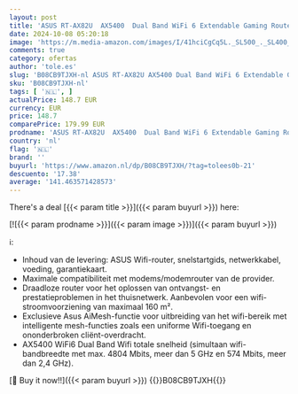 ```yaml
---
layout: post
title: 'ASUS RT-AX82U  AX5400  Dual Band WiFi 6 Extendable Gaming Router  Gaming Port  Mobile Game Mode  Aura RGB  4G / 5G Router vervanger  levenslange gratis netwerkbeveiliging  VPN  AiMesh ondersteuning'
date: 2024-10-08 05:20:18
image: 'https://m.media-amazon.com/images/I/41hciCgCq5L._SL500_._SL400_.jpg'
comments: true
category: ofertas
author: 'tole.es'
slug: 'B08CB9TJXH-nl ASUS RT-AX82U AX5400 Dual Band WiFi 6 Extendable Gaming...'
sku: 'B08CB9TJXH-nl'
tags: [ '🇳🇱', ]
actualPrice: 148.7 EUR
currency: EUR
price: 148.7
comparePrice: 179.99 EUR
prodname: 'ASUS RT-AX82U  AX5400  Dual Band WiFi 6 Extendable Gaming Router  Gaming Port  Mobile Game Mode  Aura RGB  4G / 5G Router vervanger  levenslange gratis netwerkbeveiliging  VPN  AiMesh ondersteuning'
country: 'nl'
flag: '🇳🇱'
brand: ''
buyurl: 'https://www.amazon.nl/dp/B08CB9TJXH/?tag=tolees0b-21'
descuento: '17.38'
average: '141.463571428573'
---
```


There's a deal [{{< param title >}}]({{< param buyurl >}})  here:

[![{{< param prodname >}}]({{< param image >}})]({{< param buyurl >}})

ℹ️:

- Inhoud van de levering: ASUS Wifi-router, snelstartgids, netwerkkabel, voeding, garantiekaart.
- Maximale compatibiliteit met modems/modemrouter van de provider.
- Draadloze router voor het oplossen van ontvangst- en prestatieproblemen in het thuisnetwerk. Aanbevolen voor een wifi-stroomvoorziening van maximaal 160 m².
- Exclusieve Asus AiMesh-functie voor uitbreiding van het wifi-bereik met intelligente mesh-functies zoals een uniforme Wifi-toegang en ononderbroken cliënt-overdracht.
- AX5400 WiFi6 Dual Band Wifi totale snelheid (simultaan wifi-bandbreedte met max. 4804 Mbits, meer dan 5 GHz en 574 Mbits, meer dan 2,4 GHz).

[🛒 Buy it now!!]({{< param buyurl >}})
{{<world>}}B08CB9TJXH{{</world>}}

